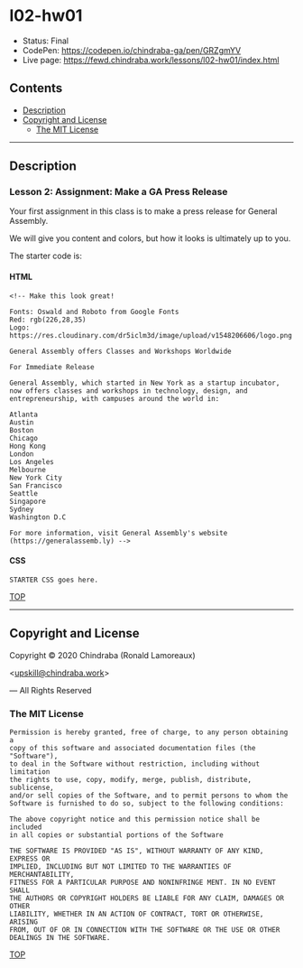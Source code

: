 # l02-hw01

-  Status: Final
-  CodePen: <https://codepen.io/chindraba-ga/pen/GRZgmYV>
-  Live page: <https://fewd.chindraba.work/lessons/l02-hw01/index.html>

## Contents

-  [Description](#description)
-  [Copyright and License](#copyright-and-license)
   -  [The MIT License](#the-mit-license)

---
## Description

### Lesson 2: Assignment: Make a GA Press Release

Your first assignment in this class is to make a press release for General
Assembly.

We will give you content and colors, but how it looks is ultimately up to you.

The starter code is:

#### HTML

    <!-- Make this look great!

    Fonts: Oswald and Roboto from Google Fonts
    Red: rgb(226,28,35)
    Logo: https://res.cloudinary.com/dr5iclm3d/image/upload/v1548206606/logo.png

    General Assembly offers Classes and Workshops Worldwide

    For Immediate Release

    General Assembly, which started in New York as a startup incubator, now offers classes and workshops in technology, design, and entrepreneurship, with campuses around the world in:

    Atlanta
    Austin
    Boston
    Chicago
    Hong Kong
    London
    Los Angeles
    Melbourne
    New York City
    San Francisco
    Seattle
    Singapore
    Sydney
    Washington D.C

    For more information, visit General Assembly's website (https://generalassemb.ly) -->

#### CSS

    STARTER CSS goes here.

[TOP](#contents)

---
## Copyright and License

Copyright © 2020  Chindraba (Ronald Lamoreaux)

<[upskill@chindraba.work](mailto:upskill@chindraba.work?subject='l02-hw01')>

— All Rights Reserved

### The MIT License
    
    Permission is hereby granted, free of charge, to any person obtaining a
    copy of this software and associated documentation files (the "Software"),
    to deal in the Software without restriction, including without limitation
    the rights to use, copy, modify, merge, publish, distribute, sublicense,
    and/or sell copies of the Software, and to permit persons to whom the
    Software is furnished to do so, subject to the following conditions:

    The above copyright notice and this permission notice shall be included
    in all copies or substantial portions of the Software

    THE SOFTWARE IS PROVIDED "AS IS", WITHOUT WARRANTY OF ANY KIND, EXPRESS OR
    IMPLIED, INCLUDING BUT NOT LIMITED TO THE WARRANTIES OF MERCHANTABILITY,
    FITNESS FOR A PARTICULAR PURPOSE AND NONINFRINGE MENT. IN NO EVENT SHALL
    THE AUTHORS OR COPYRIGHT HOLDERS BE LIABLE FOR ANY CLAIM, DAMAGES OR OTHER
    LIABILITY, WHETHER IN AN ACTION OF CONTRACT, TORT OR OTHERWISE, ARISING
    FROM, OUT OF OR IN CONNECTION WITH THE SOFTWARE OR THE USE OR OTHER
    DEALINGS IN THE SOFTWARE.

[TOP](#contents)
